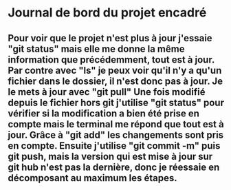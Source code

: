 # Journal de bord du projet encadré

## Pour voir que le projet n'est plus à jour j'essaie "git status" mais elle me donne la même information que précédemment, tout est à jour. Par contre avec "ls" je peux voir qu'il n'y a qu'un fichier dans le dossier, il n'est donc pas à jour. Je le mets à jour avec "git pull" Une fois modifié depuis le fichier hors git j'utilise "git status" pour vérifier si la modification a bien été prise en compte mais le terminal me répond que tout est à jour. Grâce à "git add" les changements sont pris en compte. Ensuite j'utilise "git commit -m" puis git push, mais la version qui est mise à jour sur git hub n'est pas la dernière, donc je réessaie en décomposant au maximum les étapes.
